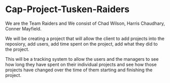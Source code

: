 # Cap-Project-Tusken-Raiders

We are the Team Raiders and We consist of Chad Wilson, Harris Chaudhary, Conner Mayfield.

We will be creating a project that will allow the client to add projects into the reposiory, add users, add time spent on the project, add what they did to the project.

This will be a tracking system to allow the users and the managers to see how long they have spent on their individual projects and see how those projects have changed over the time of them starting and finishing the project.
